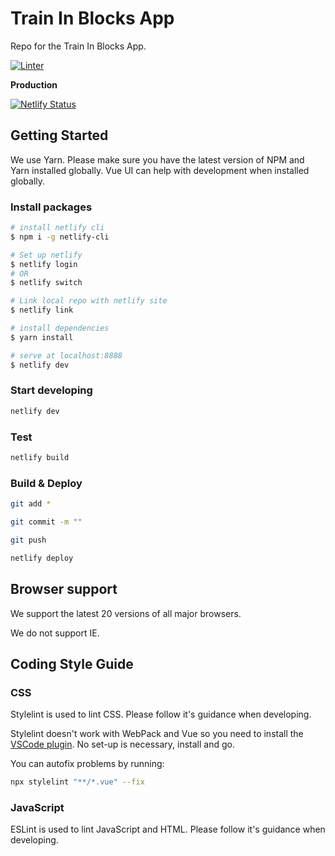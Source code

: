 # Train In Blocks App

Repo for the Train In Blocks App.

[![Linter](https://github.com/Train-In-Blocks-Ltd/App/actions/workflows/lint.yml/badge.svg)](https://github.com/Train-In-Blocks-Ltd/App/actions/workflows/lint.yml)

**Production**

[![Netlify Status](https://api.netlify.com/api/v1/badges/15bb0c86-8028-4fac-88a2-87c773801c9a/deploy-status)](https://app.netlify.com/sites/app-train-in-blocks/deploys)

## Getting Started

We use Yarn. Please make sure you have the latest version of NPM and Yarn installed globally. Vue UI can help with development when installed globally.

### Install packages

```bash
# install netlify cli
$ npm i -g netlify-cli

# Set up netlify
$ netlify login
# OR
$ netlify switch

# Link local repo with netlify site
$ netlify link

# install dependencies
$ yarn install

# serve at localhost:8888
$ netlify dev
```

### Start developing

```bash
netlify dev
```

### Test

```bash
netlify build
```

### Build & Deploy

```bash
git add *

git commit -m ""

git push

netlify deploy
```

## Browser support

We support the latest 20 versions of all major browsers.

We do not support IE.

## Coding Style Guide

### CSS

Stylelint is used to lint CSS. Please follow it's guidance when developing.

Stylelint doesn't work with WebPack and Vue so you need to install the [VSCode plugin](https://marketplace.visualstudio.com/items?itemName=stylelint.vscode-stylelint). No set-up is necessary, install and go.

You can autofix problems by running:

```bash
npx stylelint "**/*.vue" --fix
```

### JavaScript

ESLint is used to lint JavaScript and HTML. Please follow it's guidance when developing.
